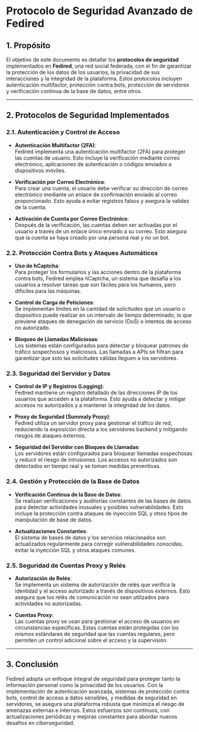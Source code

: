 
# Protocolo de Seguridad Avanzado de Fedired

## 1. Propósito

El objetivo de este documento es detallar los **protocolos de seguridad** implementados en **Fedired**, una red social federada, con el fin de garantizar la protección de los datos de los usuarios, la privacidad de sus interacciones y la integridad de la plataforma. Estos protocolos incluyen autenticación multifactor, protección contra bots, protección de servidores y verificación continua de la base de datos, entre otros.

---

## 2. Protocolos de Seguridad Implementados

### 2.1. **Autenticación y Control de Acceso**

- **Autenticación Multifactor (2FA)**:  
  Fedired implementa una autenticación multifactor (2FA) para proteger las cuentas de usuario. Esto incluye la verificación mediante correo electrónico, aplicaciones de autenticación o códigos enviados a dispositivos móviles.

- **Verificación por Correo Electrónico**:  
  Para crear una cuenta, el usuario debe verificar su dirección de correo electrónico mediante un enlace de confirmación enviado al correo proporcionado. Esto ayuda a evitar registros falsos y asegura la validez de la cuenta.

- **Activación de Cuenta por Correo Electrónico**:  
  Después de la verificación, las cuentas deben ser activadas por el usuario a través de un enlace único enviado a su correo. Esto asegura que la cuenta se haya creado por una persona real y no un bot.

### 2.2. **Protección Contra Bots y Ataques Automáticos**

- **Uso de hCaptcha**:  
  Para proteger los formularios y las acciones dentro de la plataforma contra bots, Fedired emplea hCaptcha, un sistema que desafía a los usuarios a resolver tareas que son fáciles para los humanos, pero difíciles para las máquinas.

- **Control de Carga de Peticiones**:  
  Se implementan límites en la cantidad de solicitudes que un usuario o dispositivo puede realizar en un intervalo de tiempo determinado, lo que previene ataques de denegación de servicio (DoS) o intentos de acceso no autorizado.

- **Bloqueo de Llamadas Maliciosas**:  
  Los sistemas están configurados para detectar y bloquear patrones de tráfico sospechosos y maliciosos. Las llamadas a APIs se filtran para garantizar que solo las solicitudes válidas lleguen a los servidores.

### 2.3. **Seguridad del Servidor y Datos**

- **Control de IP y Registros (Logging)**:  
  Fedired mantiene un registro detallado de las direcciones IP de los usuarios que acceden a la plataforma. Esto ayuda a detectar y mitigar accesos no autorizados y a mantener la integridad de los datos.

- **Proxy de Seguridad (Summaly Proxy)**:  
  Fedired utiliza un servidor proxy para gestionar el tráfico de red, reduciendo la exposición directa a los servidores backend y mitigando riesgos de ataques externos.

- **Seguridad del Servidor con Bloques de Llamadas**:  
  Los servidores están configurados para bloquear llamadas sospechosas y reducir el riesgo de intrusiones. Los accesos no autorizados son detectados en tiempo real y se toman medidas preventivas.

### 2.4. **Gestión y Protección de la Base de Datos**

- **Verificación Continua de la Base de Datos**:  
  Se realizan verificaciones y auditorías constantes de las bases de datos para detectar actividades inusuales y posibles vulnerabilidades. Esto incluye la protección contra ataques de inyección SQL y otros tipos de manipulación de base de datos.

- **Actualizaciones Constantes**:  
  El sistema de bases de datos y los servicios relacionados son actualizados regularmente para corregir vulnerabilidades conocidas, evitar la inyección SQL y otros ataques comunes.

### 2.5. **Seguridad de Cuentas Proxy y Relés**

- **Autorización de Relés**:  
  Se implementa un sistema de autorización de relés que verifica la identidad y el acceso autorizado a través de dispositivos externos. Esto asegura que los relés de comunicación no sean utilizados para actividades no autorizadas.

- **Cuentas Proxy**:  
  Las cuentas proxy se usan para gestionar el acceso de usuarios en circunstancias específicas. Estas cuentas están protegidas con los mismos estándares de seguridad que las cuentas regulares, pero permiten un control adicional sobre el acceso y la supervisión.

---

## 3. Conclusión

Fedired adopta un enfoque integral de seguridad para proteger tanto la información personal como la privacidad de los usuarios. Con la implementación de autenticación avanzada, sistemas de protección contra bots, control de acceso a datos sensibles, y medidas de seguridad en servidores, se asegura una plataforma robusta que minimiza el riesgo de amenazas externas e internas. Estos esfuerzos son continuos, con actualizaciones periódicas y mejoras constantes para abordar nuevos desafíos en ciberseguridad.

